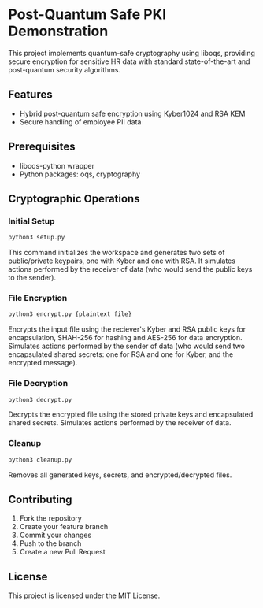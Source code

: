 # Post-Quantum Safe PKI Demonstration

This project implements quantum-safe cryptography using liboqs, providing secure encryption for sensitive HR data with standard state-of-the-art and post-quantum security algorithms.

## Features

- Hybrid post-quantum safe encryption using Kyber1024 and RSA KEM
- Secure handling of employee PII data

## Prerequisites

- liboqs-python wrapper
- Python packages: oqs, cryptography

## Cryptographic Operations

### Initial Setup

```bash
python3 setup.py
```

This command initializes the workspace and generates two sets of public/private keypairs, one with Kyber and one with RSA. It simulates actions performed by the receiver of data (who would send the public keys to the sender).

### File Encryption

```bash
python3 encrypt.py {plaintext file}
```

Encrypts the input file using the reciever's Kyber and RSA public keys for encapsulation, SHAH-256 for hashing and AES-256 for data encryption. Simulates actions performed by the sender of data (who would send two encapsulated shared secrets: one for RSA and one for Kyber, and the encrypted message).

### File Decryption

```bash
python3 decrypt.py
```

Decrypts the encrypted file using the stored private keys and encapsulated shared secrets. Simulates actions performed by the receiver of data.

### Cleanup

```bash
python3 cleanup.py
```

Removes all generated keys, secrets, and encrypted/decrypted files.

## Contributing

1. Fork the repository
2. Create your feature branch
3. Commit your changes
4. Push to the branch
5. Create a new Pull Request

## License

This project is licensed under the MIT License.
